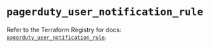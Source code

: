 # `pagerduty_user_notification_rule`

Refer to the Terraform Registry for docs: [`pagerduty_user_notification_rule`](https://registry.terraform.io/providers/pagerduty/pagerduty/3.27.1/docs/resources/user_notification_rule).

